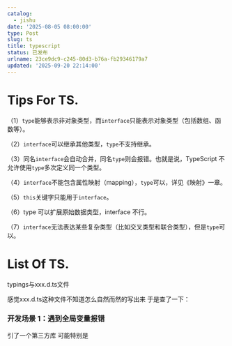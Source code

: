 ```yaml
---
catalog:
  - jishu
date: '2025-08-05 08:00:00'
type: Post
slug: ts
title: typescript
status: 已发布
urlname: 23ce9dc9-c245-80d3-b76a-fb29346179a7
updated: '2025-09-20 22:14:00'
---
```


# Tips For TS.


（1）`type`能够表示非对象类型，而`interface`只能表示对象类型（包括数组、函数等）。

（2）`interface`可以继承其他类型，`type`不支持继承。

（3）同名`interface`会自动合并，同名`type`则会报错。也就是说，TypeScript 不允许使用`type`多次定义同一个类型。

（4）`interface`不能包含属性映射（mapping），`type`可以，详见《映射》一章。

（5）`this`关键字只能用于`interface`。

（6）type 可以扩展原始数据类型，interface 不行。


（7）`interface`无法表达某些复杂类型（比如交叉类型和联合类型），但是`type`可以。


# List Of TS.


typings与xxx.d.ts文件


感觉xxx.d.ts这种文件不知道怎么自然而然的写出来 于是查了一下：


### 开发场景 1：遇到全局变量报错


引了一个第三方库 可能特别是<script>引入的 导致TS报错找不到库的变量


此时报错TS2304: Cannot find name 'mylib'.


方法：


写一个声明文件
在 `typings/mylib.d.ts` 里：


```typescript
declare const mylib: {
		hello(msg: string): void
}
```


### 开发场景 2：公共类型需要到处用


方法：抽出来就不用复写了



抽出来放在 `typings/global.d.ts` ：


```typescript
declare interface ApiResponse<T> {
  code: number
  data: T
  message: string
}
/**use**/:
function handleResponse(res: ApiResponse<{ id: number; name: string }>) {
  console.log(res.data.name)
}
```


### 开发场景 3：第三方库没类型


方法：补写放入xxx.d.ts `typings/lodash-extra/index.d.ts` 写


GPT说Typings更像是“**错误驱动的产物**”，而不是“提前设计的东西”。我觉得也是，就是不断修补ts类型的一个候补文件目录。





